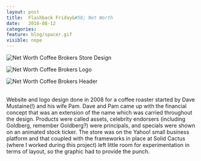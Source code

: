 ```yaml
---
layout: post
title:  Flashback Friday&#58; Net Worth
date:   2016-08-12
categories:
feature: blog/spacer.gif
visible: nope
---
```


![Net Worth Coffee Brokers Store Design]({{site.project_img_path}}flashback/net_worth_main.jpg)

![Net Worth Coffee Brokers Logo]({{site.project_img_path}}flashback/net_worth_logo.jpg)

![Net Worth Coffee Brokers Header]({{site.project_img_path}}flashback/net_worth_header.jpg)

<br>
Website and logo design done in 2008 for a coffee roaster started by Dave Mustaine(!) and his wife Pam. Dave and Pam came up with the financial concept that was an extension of the name which was carried throughout the design. Products were called assets, celebrity endorsers (including Goldberg, remember Goldberg?) were principals, and specials were shown on an animated stock ticker. The store was on the Yahoo! small business platform and that coupled with the frameworks in place at Solid Cactus (where I worked during this project) left little room for experimentation in terms of layout, so the graphic had to provide the punch.
